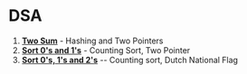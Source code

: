 # DSA

1. [**Two Sum**](https://github.com/Rahul-Chauhan-2212/DSA/blob/master/src/main/java/arrays_strings/TwoSum.java)   - Hashing and Two Pointers
2. **[Sort 0's and 1's](https://github.com/Rahul-Chauhan-2212/DSA/blob/master/src/main/java/arrays_strings/SortZeroAndOnes.java)** - Counting Sort, Two Pointer
3. **[Sort 0's, 1's and 2's](https://github.com/Rahul-Chauhan-2212/DSA/blob/master/src/main/java/arrays_strings/Sort0_1_2.java)** -- Counting sort, Dutch National Flag
